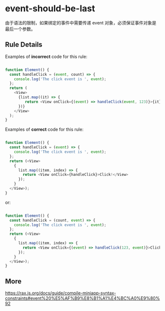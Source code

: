 # event-should-be-last

由于语法的限制，如果绑定的事件中需要传递 event 对象，必须保证事件对象是最后一个参数。

## Rule Details

Examples of **incorrect** code for this rule:

```js

function Element() {
  const handleClick = (event, count) => {
    console.log('The click event is ', event);
  };
  return (
    <View>
      {list.map((it) => {
         return <View onClick={(event) => handleClick(event, 123)}>{it}</View>;
      })}
    </View>
  );
}

```

Examples of **correct** code for this rule:

```js

function Element() {
  const handleClick = (event) => {
    console.log('The click event is ', event);
  };
  return (<View>
    {
      list.map((item, index) => {
        return <View onClick={handleClick}>Click!</View>
      });
    }
  </View>);
}

```

or: 

```js

function Element() {
  const handleClick = (count, event) => {
    console.log('The click event is ', event);
  };
  return (<View>
    {
      list.map((item, index) => {
        return <View onClick={(event) => handleClick(123, event)}>Click!</View>
      });
    }
  </View>);
}

```

## More
https://rax.js.org/docs/guide/compile-miniapp-syntax-constraints#event%20%E5%AF%B9%E8%B1%A1%E4%BC%A0%E9%80%92